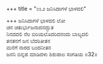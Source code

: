 +++
title = "೦೩೨ ಜನಿಸಿದಾಗಳೆ ಭಾಳದಲಿ"

+++
ಜನಿಸಿದಾಗಳೆ ಭಾಳದಲಿ ಲೋ  
ಚನ ಚತುರ್ಭುಜನಾದನದ್ಭುತ  
ನಿನದದಲಿ ನೆಲ ಬಿರಿಯಲೊದರಿದನಂದು ಬಾಲ್ಯದಲಿ  
ತನತನಗೆ ಜನ ಬೆದರಿತೀತನ  
ಮನೆಗೆ ನಾರದ ಬಂದನೀತನ  
ಜನನಿ ಬಿನ್ನಹ ಮಾಡಿದಳು ಶಿಶುಪಾಲ ಸಂಗತಿಯ    ॥32॥